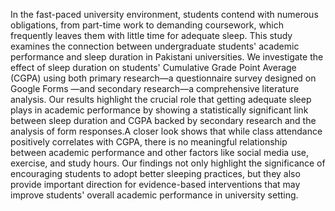 In the fast-paced university environment, students contend with numerous obligations, from part-time work to demanding coursework, which frequently leaves them with little time for adequate sleep. 
This study examines the connection between undergraduate students' academic performance and sleep duration in Pakistani universities. We investigate the effect of sleep duration on students' 
Cumulative Grade Point Average (CGPA) using both primary research—a questionnaire survey designed on Google Forms —and secondary research—a comprehensive literature analysis. 
Our results highlight the crucial role that getting adequate sleep plays in academic performance by showing a statistically significant link between sleep duration and CGPA backed by 
secondary research and the analysis of form responses.A closer look shows that while class attendance positively correlates with CGPA, there is no meaningful relationship between academic 
performance and other factors like social media use, exercise, and study hours. Our findings not only highlight the significance of encouraging students to adopt better sleeping practices, 
but they also provide important direction for evidence-based interventions that may improve students' overall academic performance in university setting.

